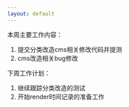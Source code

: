 ```yaml
---
layout: default
---
```


本周主要工作内容：

1. 提交分类改造cms相关修改代码并提测
2. cms改造相关bug修改


下周工作计划：

1. 继续跟踪分类改造的测试
2. 开始render时间记录的准备工作
